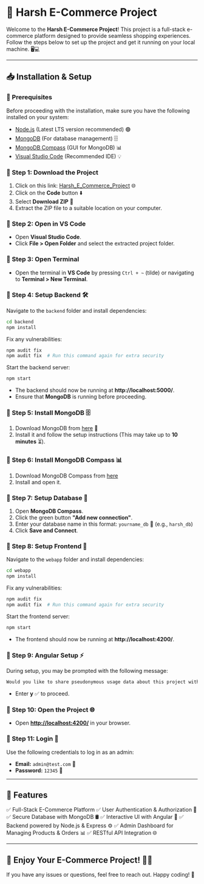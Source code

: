 # 🚀 Harsh E-Commerce Project

Welcome to the **Harsh E-Commerce Project**! This project is a full-stack e-commerce platform designed to provide seamless shopping experiences. Follow the steps below to set up the project and get it running on your local machine. 🖥️💻

---

## 📥 Installation & Setup

### 📌 Prerequisites
Before proceeding with the installation, make sure you have the following installed on your system:
- [Node.js](https://nodejs.org/en/download/) (Latest LTS version recommended) 🟢
- [MongoDB](https://www.mongodb.com/try/download/community) (For database management) 🗄️
- [MongoDB Compass](https://www.mongodb.com/products/compass) (GUI for MongoDB) 📊
- [Visual Studio Code](https://code.visualstudio.com/download) (Recommended IDE) 💡

### 🔹 Step 1: Download the Project
1. Click on this link: [Harsh_E_Commerce_Project](https://github.com/harshy-00/Harsh_E_Commerce_Project) 🌐
2. Click on the **Code** button ⬇️
3. Select **Download ZIP** 📂
4. Extract the ZIP file to a suitable location on your computer.

### 🔹 Step 2: Open in VS Code
- Open **Visual Studio Code**.
- Click **File > Open Folder** and select the extracted project folder.

### 🔹 Step 3: Open Terminal
- Open the terminal in **VS Code** by pressing `Ctrl + ~` (tilde) or navigating to **Terminal > New Terminal**.

### 🔹 Step 4: Setup Backend 🛠️
Navigate to the `backend` folder and install dependencies:
```sh
cd backend
npm install
```
Fix any vulnerabilities:
```sh
npm audit fix
npm audit fix  # Run this command again for extra security
```
Start the backend server:
```sh
npm start
```
- The backend should now be running at **http://localhost:5000/**.
- Ensure that **MongoDB** is running before proceeding.

### 🔹 Step 5: Install MongoDB 🗄️
1. Download MongoDB from [here](https://fastdl.mongodb.org/windows/mongodb-windows-x86_64-8.0.4-signed.msi) 🛜
2. Install it and follow the setup instructions (This may take up to **10 minutes** ⏳).

### 🔹 Step 6: Install MongoDB Compass 📊
1. Download MongoDB Compass from [here](https://downloads.mongodb.com/compass/mongodb-compass-1.45.2-win32-x64.exe)
2. Install and open it.

### 🔹 Step 7: Setup Database 📂
1. Open **MongoDB Compass**.
2. Click the green button **"Add new connection"**.
3. Enter your database name in this format: `yourname_db` 🏦 (e.g., `harsh_db`)
4. Click **Save and Connect**.

### 🔹 Step 8: Setup Frontend 🎨
Navigate to the `webapp` folder and install dependencies:
```sh
cd webapp
npm install
```
Fix any vulnerabilities:
```sh
npm audit fix
npm audit fix  # Run this command again for extra security
```
Start the frontend server:
```sh
npm start
```
- The frontend should now be running at **http://localhost:4200/**.

### 🔹 Step 9: Angular Setup ⚡
During setup, you may be prompted with the following message:
```sh
Would you like to share pseudonymous usage data about this project with the Angular Team at Google under Google's Privacy Policy at https://policies.google.com/privacy.
```
- Enter **y** ✅ to proceed.

### 🔹 Step 10: Open the Project 🌐
- Open **[http://localhost:4200/](http://localhost:4200/)** in your browser.

### 🔹 Step 11: Login 🔐
Use the following credentials to log in as an admin:
- **Email:** `admin@test.com` 📧
- **Password:** `12345` 🔑

---

## 📌 Features
✅ Full-Stack E-Commerce Platform
✅ User Authentication & Authorization 🔐
✅ Secure Database with MongoDB 🛢️
✅ Interactive UI with Angular 🎨
✅ Backend powered by Node.js & Express ⚙️
✅ Admin Dashboard for Managing Products & Orders 📊
✅ RESTful API Integration 🌐

---

## 🎯 Enjoy Your E-Commerce Project! 🛒✨
If you have any issues or questions, feel free to reach out. Happy coding! 🚀
